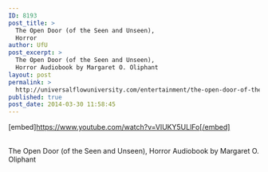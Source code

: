 ```yaml
---
ID: 8193
post_title: >
  The Open Door (of the Seen and Unseen),
  Horror
author: UfU
post_excerpt: >
  The Open Door (of the Seen and Unseen),
  Horror Audiobook by Margaret O. Oliphant
layout: post
permalink: >
  http://universalflowuniversity.com/entertainment/the-open-door-of-the-seen-and-unseen-horror/
published: true
post_date: 2014-03-30 11:58:45
---
```

[embed]https://www.youtube.com/watch?v=VlUKY5ULlFo[/embed]</br></br>
<p>The Open Door (of the Seen and Unseen), Horror Audiobook by Margaret O. Oliphant</p>